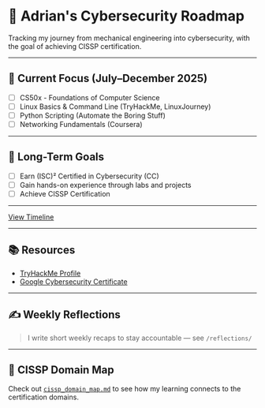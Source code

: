 # 🚀 Adrian's Cybersecurity Roadmap

Tracking my journey from mechanical engineering into cybersecurity, with the goal of achieving CISSP certification.

---

## 📅 Current Focus (July–December 2025)
- [ ] CS50x - Foundations of Computer Science
- [ ] Linux Basics & Command Line (TryHackMe, LinuxJourney)
- [ ] Python Scripting (Automate the Boring Stuff)
- [ ] Networking Fundamentals (Coursera)

---

## 🔐 Long-Term Goals
- [ ] Earn (ISC)² Certified in Cybersecurity (CC)
- [ ] Gain hands-on experience through labs and projects
- [ ] Achieve CISSP Certification

---

[View Timeline](docs/learning_timeline.md)

---

## 📚 Resources
- [TryHackMe Profile](https://tryhackme.com/)
- [Google Cybersecurity Certificate](https://www.coursera.org/professional-certificates/google-cybersecurity)

---

## ✍️ Weekly Reflections
> I write short weekly recaps to stay accountable — see `/reflections/`

---

## 🔗 CISSP Domain Map
Check out [`cissp_domain_map.md`](docs/cissp_domain_map.md) to see how my learning connects to the certification domains.
